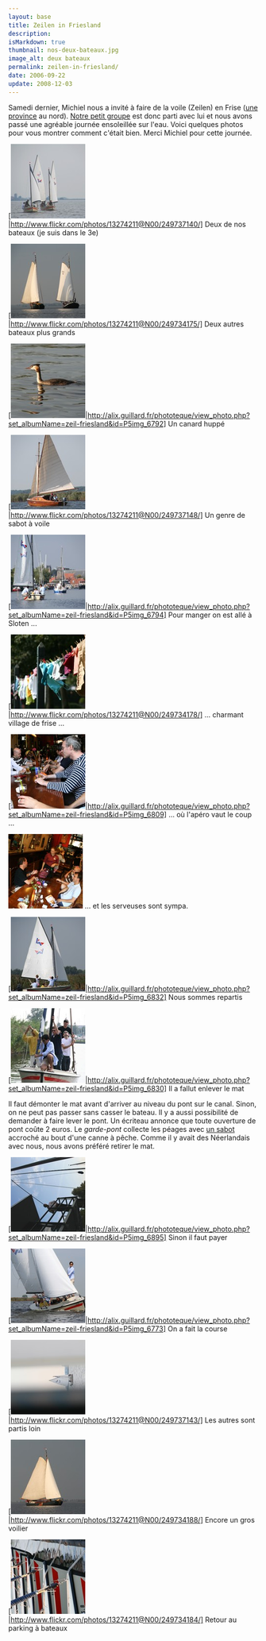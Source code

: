 ```yaml
---
layout: base
title: Zeilen in Friesland
description: 
isMarkdown: true
thumbnail: nos-deux-bateaux.jpg
image_alt: deux bateaux
permalink: zeilen-in-friesland/
date: 2006-09-22
update: 2008-12-03
---
```




Samedi dernier, Michiel nous a invité à faire de la voile (Zeilen) en Frise ([une province](/etape-en-pays-bas) au nord). [Notre petit groupe](http://alix.guillard.fr/phototeque/view_photo.php?set_albumName=zeil-friesland&id=P5img_6918_Sloten) est donc parti avec lui et nous avons passé une agréable journée ensoleillée sur l'eau. Voici quelques photos pour  vous montrer comment c'était bien. Merci Michiel pour cette journée.

[![deux bateaux](nos-deux-bateaux.jpg)|http://www.flickr.com/photos/13274211@N00/249737140/] Deux de nos bateaux (je suis dans le 3e)

[![deux autres bateaux](2-voiliers-de-face.jpg)|http://www.flickr.com/photos/13274211@N00/249734175/] Deux autres bateaux plus grands

[![canard huppé](canard-vers-la-gauche.jpg)|http://alix.guillard.fr/phototeque/view_photo.php?set_albumName=zeil-friesland&id=P5img_6792] Un canard huppé

[![sabot à voile](sabot-a-voile.jpg)|http://www.flickr.com/photos/13274211@N00/249737148/] Un genre de sabot à voile

[![Un détour par Sloten](arrivee-a-sloten.jpg)|http://alix.guillard.fr/phototeque/view_photo.php?set_albumName=zeil-friesland&id=P5img_6794] Pour manger on est allé à Sloten ...

[![Culottes qui sechent](sechage-de-culottes.jpg)|http://www.flickr.com/photos/13274211@N00/249734178/] ... charmant village de frise ...

[![apéro à Sloten](apero-a-sloten.jpg)|http://alix.guillard.fr/phototeque/view_photo.php?set_albumName=zeil-friesland&id=P5img_6809] ... où l'apéro vaut le coup ...

![](serveuse-a-sloten.jpg) ... et les serveuses sont sympa.

[![](bateau-profil.jpg)|http://alix.guillard.fr/phototeque/view_photo.php?set_albumName=zeil-friesland&id=P5img_6832] Nous sommes repartis

[![](depose-du-mat.jpg)|http://alix.guillard.fr/phototeque/view_photo.php?set_albumName=zeil-friesland&id=P5img_6830] Il a fallut enlever le mat





Il faut démonter le mat avant d'arriver au niveau du pont sur le canal. Sinon, on ne peut pas passer sans casser le bateau. Il y a aussi possibilité de demander à faire lever le pont. Un écriteau annonce que toute ouverture de pont coûte 2 euros. Le *garde-pont* collecte les péages avec [un sabot](http://alix.guillard.fr/phototeque/view_photo.php?set_albumName=zeil-friesland&id=P5img_6896) accroché au bout d'une canne à pêche. Comme il y avait des Néerlandais avec nous, nous avons préféré retirer le mat.

[![le pêcheur d'euros](pecheur-d-euro.jpg)|http://alix.guillard.fr/phototeque/view_photo.php?set_albumName=zeil-friesland&id=P5img_6895] Sinon il faut payer

[![bateau penché, position régate](position-regate.jpg)|http://alix.guillard.fr/phototeque/view_photo.php?set_albumName=zeil-friesland&id=P5img_6773] On a fait la course

[![noir bateau blanc](on-fait-la-course.jpg)|http://www.flickr.com/photos/13274211@N00/249737143/] Les autres sont partis loin

[![Gros voilier](bateau-a-voile.jpg)|http://www.flickr.com/photos/13274211@N00/249734188/] Encore un gros voilier

[![Proues de bateaux rangées](proues-garrees.jpg)|http://www.flickr.com/photos/13274211@N00/249734184/] Retour au parking à bateaux